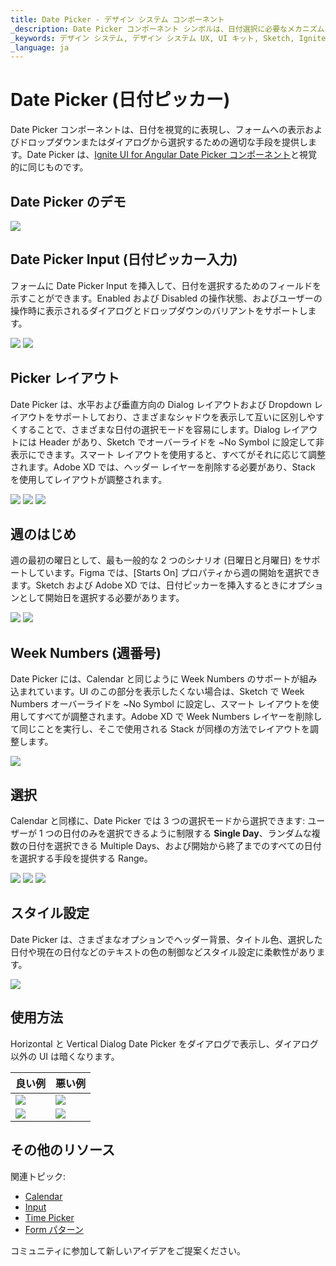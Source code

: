 ```yaml
---
title: Date Picker - デザイン システム コンポーネント
_description: Date Picker コンポーネント シンボルは、日付選択に必要なメカニズムを提供する日付のビジュアル表現として使用します。
_keywords: デザイン システム, デザイン システム UX, UI キット, Sketch, Ignite UI for Angular, Sketch to Angular, Angular, Angular デザイン システム, Sketch からコードをエクスポート, Angular 用のデザイン キット, Sketch HTML, Sketch to HTML, Sketch UI キット, Figma, Figma to Angular, Figma からコードをエクスポート, Figma HTML, Figma to HTML, Figma UI キット
_language: ja
---
```


# Date Picker (日付ピッカー)

Date Picker コンポーネントは、日付を視覚的に表現し、フォームへの表示およびドロップダウンまたはダイアログから選択するための適切な手段を提供します。Date Picker は、[Ignite UI for Angular Date Picker コンポーネント](https://jp.infragistics.com/products/ignite-ui-angular/angular/components/date_picker.html)と視覚的に同じものです。

## Date Picker のデモ

<img class="responsive-img" src="../images/datepicker_demo.png" srcset="../images/datepicker_demo@2x.png 2x" />

## Date Picker Input (日付ピッカー入力)

フォームに Date Picker Input を挿入して、日付を選択するためのフィールドを示すことができます。Enabled および Disabled の操作状態、およびユーザーの操作時に表示されるダイアログとドロップダウンのバリアントをサポートします。

<img class="responsive-img" src="../images/datepicker_enabled.png" srcset="../images/datepicker_enabled@2x.png 2x" />
<img class="responsive-img" src="../images/datepicker_disabled.png" srcset="../images/datepicker_disabled@2x.png 2x" />

## Picker レイアウト

Date Picker は、水平および垂直方向の Dialog レイアウトおよび Dropdown レイアウトをサポートしており、さまざまなシャドウを表示して互いに区別しやすくすることで、さまざまな日付の選択モードを容易にします。Dialog レイアウトには Header があり、Sketch でオーバーライドを ~No Symbol に設定して非表示にできます。スマート レイアウトを使用すると、すべてがそれに応じて調整されます。Adobe XD では、ヘッダー レイヤーを削除する必要があり、Stack を使用してレイアウトが調整されます。

<img class="responsive-img" src="../images/datepicker_horizontal.png" srcset="../images/datepicker_horizontal@2x.png 2x" />
<img class="responsive-img" src="../images/datepicker_vertical.png" srcset="../images/datepicker_vertical@2x.png 2x" />
<img class="responsive-img" src="../images/datepicker_dropdown.png" srcset="../images/datepicker_dropdown@2x.png 2x" />

## 週のはじめ

週の最初の曜日として、最も一般的な 2 つのシナリオ (日曜日と月曜日) をサポートしています。Figma では、[Starts On] プロパティから週の開始を選択できます。Sketch および Adobe XD では、日付ピッカーを挿入するときにオプションとして開始日を選択する必要があります。

<img class="responsive-img" src="../images/datepicker_dropdown.png" srcset="../images/datepicker_dropdown@2x.png 2x" />
<img class="responsive-img" src="../images/datepicker_monday.png" srcset="../images/datepicker_monday@2x.png 2x" />

## Week Numbers (週番号)

Date Picker には、Calendar と同じように Week Numbers のサポートが組み込まれています。UI のこの部分を表示したくない場合は、Sketch で Week Numbers オーバーライドを ~No Symbol に設定し、スマート レイアウトを使用してすべてが調整されます。Adobe XD で Week Numbers レイヤーを削除して同じことを実行し、そこで使用される Stack が同様の方法でレイアウトを調整します。

<img class="responsive-img" src="../images/datepicker_weeknumbers.png" srcset="../images/datepicker_weeknumbers@2x.png 2x" />

## 選択

Calendar と同様に、Date Picker では 3 つの選択モードから選択できます: ユーザーが 1 つの日付のみを選択できるように制限する  **Single Day**、ランダムな複数の日付を選択できる Multiple Days、および開始から終了までのすべての日付を選択する手段を提供する Range。

<img class="responsive-img" src="../images/datepicker_dropdown.png" srcset="../images/datepicker_dropdown@2x.png 2x" />
<img class="responsive-img" src="../images/datepicker_selection.png" srcset="../images/datepicker_selection@2x.png 2x" />
<img class="responsive-img" src="../images/datepicker_range.png" srcset="../images/datepicker_range@2x.png 2x" />

## スタイル設定

Date Picker は、さまざまなオプションでヘッダー背景、タイトル色、選択した日付や現在の日付などのテキストの色の制御などスタイル設定に柔軟性があります。

<img class="responsive-img" src="../images/datepicker_styling.png" srcset="../images/datepicker_styling@2x.png 2x" />

## 使用方法

Horizontal と Vertical Dialog Date Picker をダイアログで表示し、ダイアログ以外の UI は暗くなります。

| 良い例                                                                                     | 悪い例                                                                                      |
| -------------------------------------------------------------------------------------- | ------------------------------------------------------------------------------------------ |
| <img class="responsive-img" src="../images/datepicker_do1.png" srcset="../images/datepicker_do1@2x.png 2x" /> | <img class="responsive-img" src="../images/datepicker_dont1.png" srcset="../images/datepicker_dont1@2x.png 2x" /> |
| <img class="responsive-img" src="../images/datepicker_do2.png" srcset="../images/datepicker_do2@2x.png 2x" /> | <img class="responsive-img" src="../images/datepicker_dont2.png" srcset="../images/datepicker_dont2@2x.png 2x" /> |

## その他のリソース

関連トピック:

- [Calendar](calendar.md)
- [Input](input.md)
- [Time Picker](time-picker.md)
- [Form パターン](../patterns/form.md)
  <div class="divider--half"></div>

コミュニティに参加して新しいアイデアをご提案ください。
